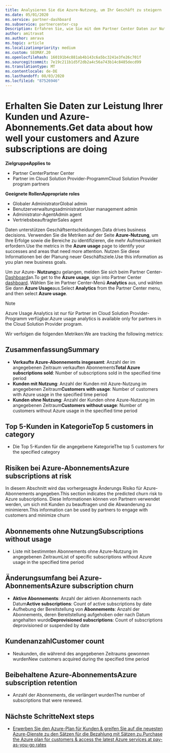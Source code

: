 ```yaml
---
title: Analysieren Sie die Azure-Nutzung, um Ihr Geschäft zu steigern
ms.date: 05/01/2020
ms.service: partner-dashboard
ms.subservice: partnercenter-csp
Description: Erfahren Sie, wie Sie mit dem Partner Center Daten zur Nutzung der Azure-Abonnements ihrer Kunden erhalten.
author: amitravat
ms.author: amrava
ms.topic: article
ms.localizationpriority: medium
ms.custom: SEOMAY.20
ms.openlocfilehash: 160191b4c881ab4b143c6a5bc3241e3fe26c701f
ms.sourcegitcommit: 7e19c211b1d5f2db2a4c56a743b14c8485decd99
ms.translationtype: MT
ms.contentlocale: de-DE
ms.lasthandoff: 08/03/2020
ms.locfileid: "87526946"
---
```

# <a name="get-data-about-how-well-your-customers-and-azure-subscriptions-are-doing"></a><span data-ttu-id="3c38d-103">Erhalten Sie Daten zur Leistung Ihrer Kunden und Azure-Abonnements.</span><span class="sxs-lookup"><span data-stu-id="3c38d-103">Get data about how well your customers and Azure subscriptions are doing</span></span>

<span data-ttu-id="3c38d-104">**Zielgruppe**</span><span class="sxs-lookup"><span data-stu-id="3c38d-104">**Applies to**</span></span>

- <span data-ttu-id="3c38d-105">Partner Center</span><span class="sxs-lookup"><span data-stu-id="3c38d-105">Partner Center</span></span>
- <span data-ttu-id="3c38d-106">Partner im Cloud Solution Provider-Programm</span><span class="sxs-lookup"><span data-stu-id="3c38d-106">Cloud Solution Provider program partners</span></span>

<span data-ttu-id="3c38d-107">**Geeignete Rollen**</span><span class="sxs-lookup"><span data-stu-id="3c38d-107">**Appropriate roles**</span></span>

- <span data-ttu-id="3c38d-108">Globaler Administrator</span><span class="sxs-lookup"><span data-stu-id="3c38d-108">Global admin</span></span>
- <span data-ttu-id="3c38d-109">Benutzerverwaltungsadministrator</span><span class="sxs-lookup"><span data-stu-id="3c38d-109">User management admin</span></span>
- <span data-ttu-id="3c38d-110">Administrator-Agent</span><span class="sxs-lookup"><span data-stu-id="3c38d-110">Admin agent</span></span>
- <span data-ttu-id="3c38d-111">Vertriebsbeauftragter</span><span class="sxs-lookup"><span data-stu-id="3c38d-111">Sales agent</span></span>

<span data-ttu-id="3c38d-112">Daten unterstützen Geschäftsentscheidungen.</span><span class="sxs-lookup"><span data-stu-id="3c38d-112">Data drives business decisions.</span></span> <span data-ttu-id="3c38d-113">Verwenden Sie die Metriken auf der Seite **Azure-Nutzung**, um Ihre Erfolge sowie die Bereiche zu identifizieren, die mehr Aufmerksamkeit erfordern.</span><span class="sxs-lookup"><span data-stu-id="3c38d-113">Use the metrics in the **Azure usage** page to identify your successes and areas that need more attention.</span></span> <span data-ttu-id="3c38d-114">Nutzen Sie diese Informationen bei der Planung neuer Geschäftsziele.</span><span class="sxs-lookup"><span data-stu-id="3c38d-114">Use this information as you plan new business goals.</span></span>

<span data-ttu-id="3c38d-115">Um zur Azure- **Nutzung**zu gelangen, melden Sie sich beim Partner Center- [Dashboard](https:/partner.microsoft.com/dashboard)an.</span><span class="sxs-lookup"><span data-stu-id="3c38d-115">To get to the **Azure usage**, sign into Partner Center [dashboard](https:/partner.microsoft.com/dashboard).</span></span> <span data-ttu-id="3c38d-116">Wählen Sie im Partner Center-Menü **Analytics** aus, und wählen Sie dann **Azure Usage**aus.</span><span class="sxs-lookup"><span data-stu-id="3c38d-116">Select **Analytics** from the Partner Center menu, and then select **Azure usage**.</span></span>

> [!NOTE]
> <span data-ttu-id="3c38d-117">Azure Usage Analytics ist nur für Partner im Cloud Solution Provider-Programm verfügbar.</span><span class="sxs-lookup"><span data-stu-id="3c38d-117">Azure usage analytics is available only for partners in the Cloud Solution Provider program.</span></span>

<span data-ttu-id="3c38d-118">Wir verfolgen die folgenden Metriken:</span><span class="sxs-lookup"><span data-stu-id="3c38d-118">We are tracking the following metrics:</span></span>

## <a name="summary"></a><span data-ttu-id="3c38d-119">Zusammenfassung</span><span class="sxs-lookup"><span data-stu-id="3c38d-119">Summary</span></span>

- <span data-ttu-id="3c38d-120">**Verkaufte Azure-Abonnements insgesamt**: Anzahl der im angegebenen Zeitraum verkauften Abonnements</span><span class="sxs-lookup"><span data-stu-id="3c38d-120">**Total Azure subscriptions sold**: Number of subscriptions sold in the specified time period</span></span>  
- <span data-ttu-id="3c38d-121">**Kunden mit Nutzung**: Anzahl der Kunden mit Azure-Nutzung im angegebenen Zeitraum</span><span class="sxs-lookup"><span data-stu-id="3c38d-121">**Customers with usage**: Number of customers with Azure usage in the specified time period</span></span>  
- <span data-ttu-id="3c38d-122">**Kunden ohne Nutzung**: Anzahl der Kunden ohne Azure-Nutzung im angegebenen Zeitraum</span><span class="sxs-lookup"><span data-stu-id="3c38d-122">**Customers without usage**: Number of customers without Azure usage in the specified time period</span></span>  

## <a name="top-5-customers-in-category"></a><span data-ttu-id="3c38d-123">Top 5-Kunden in Kategorie</span><span class="sxs-lookup"><span data-stu-id="3c38d-123">Top 5 customers in category</span></span>

- <span data-ttu-id="3c38d-124">Die Top 5-Kunden für die angegebene Kategorie</span><span class="sxs-lookup"><span data-stu-id="3c38d-124">The top 5 customers for the specified category</span></span>  

## <a name="azure-subscriptions-at-risk"></a><span data-ttu-id="3c38d-125">Risiken bei Azure-Abonnements</span><span class="sxs-lookup"><span data-stu-id="3c38d-125">Azure subscriptions at risk</span></span>

<span data-ttu-id="3c38d-126">In diesem Abschnitt wird das vorhergesagte Änderungs Risiko für Azure-Abonnements angegeben.</span><span class="sxs-lookup"><span data-stu-id="3c38d-126">This section indicates the predicted churn risk to Azure subscriptions.</span></span> <span data-ttu-id="3c38d-127">Diese Informationen können von Partnern verwendet werden, um sich mit Kunden zu beauftragen und die Abwanderung zu minimieren.</span><span class="sxs-lookup"><span data-stu-id="3c38d-127">This information can be used by partners to engage with customers and minimize churn</span></span>

## <a name="subscriptions-without-usage"></a><span data-ttu-id="3c38d-128">Abonnements ohne Nutzung</span><span class="sxs-lookup"><span data-stu-id="3c38d-128">Subscriptions without usage</span></span>

- <span data-ttu-id="3c38d-129">Liste mit bestimmten Abonnements ohne Azure-Nutzung im angegebenen Zeitraum</span><span class="sxs-lookup"><span data-stu-id="3c38d-129">List of specific subscriptions without Azure usage in the specified time period</span></span>  

## <a name="azure-subscription-churn"></a><span data-ttu-id="3c38d-130">Änderungsumfang bei Azure-Abonnements</span><span class="sxs-lookup"><span data-stu-id="3c38d-130">Azure subscription churn</span></span>

- <span data-ttu-id="3c38d-131">**Aktive Abonnements**: Anzahl der aktiven Abonnements nach Datum</span><span class="sxs-lookup"><span data-stu-id="3c38d-131">**Active subscriptions**: Count of active subscriptions by date</span></span>  
- <span data-ttu-id="3c38d-132">Aufhebung der Bereitstellung von **Abonnements**: Anzahl der Abonnements, deren Bereitstellung aufgehoben oder nach Datum angehalten wurde</span><span class="sxs-lookup"><span data-stu-id="3c38d-132">**Deprovisioned subscriptions**: Count of subscriptions deprovisioned or suspended by date</span></span>  

## <a name="customer-count"></a><span data-ttu-id="3c38d-133">Kundenanzahl</span><span class="sxs-lookup"><span data-stu-id="3c38d-133">Customer count</span></span>

- <span data-ttu-id="3c38d-134">Neukunden, die während des angegebenen Zeitraums gewonnen wurden</span><span class="sxs-lookup"><span data-stu-id="3c38d-134">New customers acquired during the specified time period</span></span>  

## <a name="azure-subscription-retention"></a><span data-ttu-id="3c38d-135">Beibehaltene Azure-Abonnements</span><span class="sxs-lookup"><span data-stu-id="3c38d-135">Azure subscription retention</span></span>

- <span data-ttu-id="3c38d-136">Anzahl der Abonnements, die verlängert wurden</span><span class="sxs-lookup"><span data-stu-id="3c38d-136">The number of subscriptions that were renewed.</span></span>

 ## <a name="next-steps"></a><span data-ttu-id="3c38d-137">Nächste Schritte</span><span class="sxs-lookup"><span data-stu-id="3c38d-137">Next steps</span></span>

- [<span data-ttu-id="3c38d-138">Erwerben Sie den Azure-Plan für Kunden & greifen Sie auf die neuesten Azure-Dienste zu den Sätzen für die Bezahlung mit Sätzen zu.</span><span class="sxs-lookup"><span data-stu-id="3c38d-138">Purchase the Azure plan for customers & access the latest Azure services at pay-as-you-go rates</span></span>](purchase-azure-plan.md)
